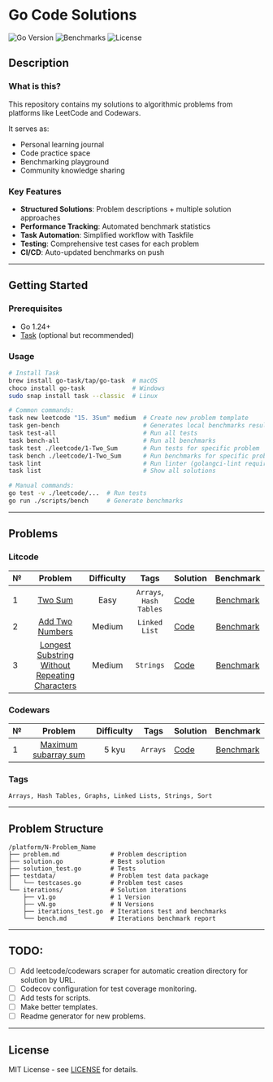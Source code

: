 # Go Code Solutions

![Go Version](https://img.shields.io/badge/Go-1.24%2B-blue)
![Benchmarks](https://img.shields.io/badge/Benchmarks-Auto_updated-yellow)
![License](https://img.shields.io/badge/License-MIT-green)

## Description

### What is this?

This repository contains my solutions to algorithmic problems from platforms like LeetCode and Codewars. 

It serves as:
- Personal learning journal
- Code practice space
- Benchmarking playground
- Community knowledge sharing

### Key Features

- **Structured Solutions**: Problem descriptions + multiple solution approaches
- **Performance Tracking**: Automated benchmark statistics
- **Task Automation**: Simplified workflow with Taskfile
- **Testing**: Comprehensive test cases for each problem
- **CI/CD**: Auto-updated benchmarks on push

---

## Getting Started

### Prerequisites

- Go 1.24+
- [Task](https://taskfile.dev/) (optional but recommended)

### Usage

```bash
# Install Task
brew install go-task/tap/go-task  # macOS
choco install go-task             # Windows
sudo snap install task --classic  # Linux

# Common commands:
task new leetcode "15. 3Sum" medium  # Create new problem template
task gen-bench                       # Generates local benchmarks results
task test-all                        # Run all tests
task bench-all                       # Run all benchmarks
task test ./leetcode/1-Two_Sum       # Run tests for specific problem
task bench ./leetcode/1-Two_Sum      # Run benchmarks for specific problem iterations
task lint                            # Run linter (golangci-lint required)
task list                            # Show all solutions

# Manual commands:
go test -v ./leetcode/...  # Run tests
go run ./scripts/bench     # Generate benchmarks
```

---

## Problems

### Litcode

| № | Problem | Difficulty | Tags | Solution | Benchmark |
|---|:-----:|:--------:|:--:|------|:------:|
| 1 | [Two Sum](./leetcode/1-Two_Sum) | Easy | `Arrays`, `Hash Tables` | [Code](./leetcode/1-Two_Sum/solution.go) | [Benchmark](./leetcode/1-Two_Sum/iterations/bench.md) |
| 2 | [Add Two Numbers](./leetcode/2-Add_Two_Numbers/) | Medium | `Linked List` | [Code](./leetcode/2-Add_Two_Numbers/solution.go) | [Benchmark](./leetcode/2-Add_Two_Numbers/iterations/bench.md) |
| 3 | [Longest Substring Without Repeating Characters](./leetcode/3-Longest_Substring_Without_Repeating_Characters/) | Medium | `Strings` | [Code](./leetcode/3-Longest_Substring_Without_Repeating_Characters/solution.go) | [Benchmark](./leetcode/3-Longest_Substring_Without_Repeating_Characters/iterations/bench.md) |

### Codewars

| № | Problem | Difficulty | Tags | Solution | Benchmark |
|---|:-----:|:--------:|:--:|------|:------:|
| 1 | [Maximum subarray sum](./codewars/5kyu-Maximum_subarray_sum/) | 5 kyu | `Arrays` | [Code](./codewars/5kyu-Maximum_subarray_sum/solution.go) | [Benchmark](./codewars/5kyu-Maximum_subarray_sum/iterations/bench.md) |

### Tags

```text
Arrays, Hash Tables, Graphs, Linked Lists, Strings, Sort
```

---

## Problem Structure

```text
/platform/N-Problem_Name
├── problem.md              # Problem description
├── solution.go             # Best solution
├── solution_test.go        # Tests
├── testdata/               # Problem test data package
│   └── testcases.go        # Problem test cases
└── iterations/             # Solution iterations
    ├── v1.go               # 1 Version 
    ├── vN.go               # N Versions
    ├── iterations_test.go  # Iterations test and benchmarks
    └── bench.md            # Iterations benchmark report
```

---

## TODO:

- [ ] Add leetcode/codewars scraper for automatic creation directory for solution by URL.
- [ ] Codecov configuration for test coverage monitoring.
- [ ] Add tests for scripts.
- [ ] Make better templates.
- [ ] Readme generator for new problems.

---

## License

MIT License - see [LICENSE](./LICENSE) for details.
